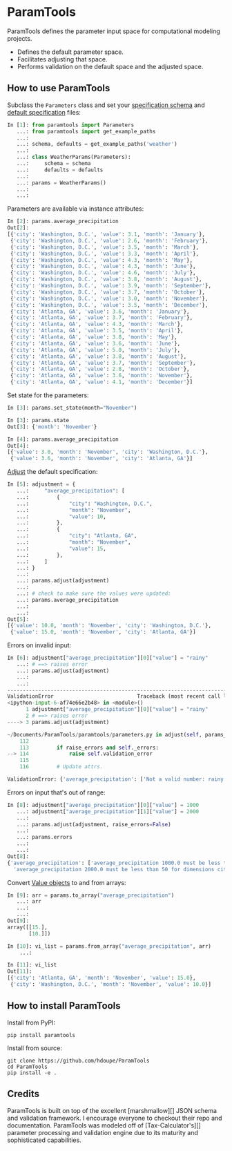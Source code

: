 # ParamTools

ParamTools defines the parameter input space for computational modeling projects.

- Defines the default parameter space.
- Facilitates adjusting that space.
- Performs validation on the default space and the adjusted space.

How to use ParamTools
---------------------------

Subclass the `Parameters` class and set your [specification schema](#specification-schema) and [default specification](#default-specification) files:

```python
In [1]: from paramtools import Parameters
   ...: from paramtools import get_example_paths
   ...:
   ...: schema, defaults = get_example_paths('weather')
   ...:
   ...: class WeatherParams(Parameters):
   ...:     schema = schema
   ...:     defaults = defaults
   ...:
   ...: params = WeatherParams()
   ...:
   ...:

```

Parameters are available via instance attributes:

```python
In [2]: params.average_precipitation
Out[2]:
[{'city': 'Washington, D.C.', 'value': 3.1, 'month': 'January'},
 {'city': 'Washington, D.C.', 'value': 2.6, 'month': 'February'},
 {'city': 'Washington, D.C.', 'value': 3.5, 'month': 'March'},
 {'city': 'Washington, D.C.', 'value': 3.3, 'month': 'April'},
 {'city': 'Washington, D.C.', 'value': 4.3, 'month': 'May'},
 {'city': 'Washington, D.C.', 'value': 4.3, 'month': 'June'},
 {'city': 'Washington, D.C.', 'value': 4.6, 'month': 'July'},
 {'city': 'Washington, D.C.', 'value': 3.8, 'month': 'August'},
 {'city': 'Washington, D.C.', 'value': 3.9, 'month': 'September'},
 {'city': 'Washington, D.C.', 'value': 3.7, 'month': 'October'},
 {'city': 'Washington, D.C.', 'value': 3.0, 'month': 'November'},
 {'city': 'Washington, D.C.', 'value': 3.5, 'month': 'December'},
 {'city': 'Atlanta, GA', 'value': 3.6, 'month': 'January'},
 {'city': 'Atlanta, GA', 'value': 3.7, 'month': 'February'},
 {'city': 'Atlanta, GA', 'value': 4.3, 'month': 'March'},
 {'city': 'Atlanta, GA', 'value': 3.5, 'month': 'April'},
 {'city': 'Atlanta, GA', 'value': 3.8, 'month': 'May'},
 {'city': 'Atlanta, GA', 'value': 3.6, 'month': 'June'},
 {'city': 'Atlanta, GA', 'value': 5.0, 'month': 'July'},
 {'city': 'Atlanta, GA', 'value': 3.8, 'month': 'August'},
 {'city': 'Atlanta, GA', 'value': 3.7, 'month': 'September'},
 {'city': 'Atlanta, GA', 'value': 2.8, 'month': 'October'},
 {'city': 'Atlanta, GA', 'value': 3.6, 'month': 'November'},
 {'city': 'Atlanta, GA', 'value': 4.1, 'month': 'December'}]


```

Set state for the parameters:

```python
In [3]: params.set_state(month="November")

In [3]: params.state
Out[3]: {'month': 'November'}

In [4]: params.average_precipitation
Out[4]:
[{'value': 3.0, 'month': 'November', 'city': 'Washington, D.C.'},
 {'value': 3.6, 'month': 'November', 'city': 'Atlanta, GA'}]
```

[Adjust](#adjustment-schema) the default specification:

```python
In [5]: adjustment = {
   ...:     "average_precipitation": [
   ...:         {
   ...:             "city": "Washington, D.C.",
   ...:             "month": "November",
   ...:             "value": 10,
   ...:         },
   ...:         {
   ...:             "city": "Atlanta, GA",
   ...:             "month": "November",
   ...:             "value": 15,
   ...:         },
   ...:     ]
   ...: }
   ...:
   ...: params.adjust(adjustment)
   ...:
   ...: # check to make sure the values were updated:
   ...: params.average_precipitation
   ...:
   ...:
Out[5]:
[{'value': 10.0, 'month': 'November', 'city': 'Washington, D.C.'},
 {'value': 15.0, 'month': 'November', 'city': 'Atlanta, GA'}]
```


Errors on invalid input:
```python
In [6]: adjustment["average_precipitation"][0]["value"] = "rainy"
   ...: # ==> raises error
   ...: params.adjust(adjustment)
   ...:
   ...:
---------------------------------------------------------------------------
ValidationError                           Traceback (most recent call last)
<ipython-input-6-af74e66e2b48> in <module>()
      1 adjustment["average_precipitation"][0]["value"] = "rainy"
      2 # ==> raises error
----> 3 params.adjust(adjustment)

~/Documents/ParamTools/paramtools/parameters.py in adjust(self, params_or_path, raise_errors)
    112
    113         if raise_errors and self._errors:
--> 114             raise self.validation_error
    115
    116         # Update attrs.

ValidationError: {'average_precipitation': ['Not a valid number: rainy.']}

```

Errors on input that's out of range:
```python
In [8]: adjustment["average_precipitation"][0]["value"] = 1000
   ...: adjustment["average_precipitation"][1]["value"] = 2000
   ...:
   ...: params.adjust(adjustment, raise_errors=False)
   ...:
   ...: params.errors
   ...:
   ...:
Out[8]:
{'average_precipitation': ['average_precipitation 1000.0 must be less than 50 for dimensions city=Washington, D.C. , month=November',
  'average_precipitation 2000.0 must be less than 50 for dimensions city=Atlanta, GA , month=November']}

```

Convert [Value objects](#value-object) to and from arrays:
```python
In [9]: arr = params.to_array("average_precipitation")
   ...: arr
   ...:
   ...:
Out[9]:
array([[15.],
       [10.]])

In [10]: vi_list = params.from_array("average_precipitation", arr)
    ...:

In [11]: vi_list
Out[11]:
[{'city': 'Atlanta, GA', 'month': 'November', 'value': 15.0},
 {'city': 'Washington, D.C.', 'month': 'November', 'value': 10.0}]

```

How to install ParamTools
-----------------------------------------

Install from PyPI:

```
pip install paramtools
```

Install from source:

```
git clone https://github.com/hdoupe/ParamTools
cd ParamTools
pip install -e .
```

Credits
---------
ParamTools is built on top of the excellent [marshmallow][] JSON schema and validation framework. I encourage everyone to checkout their repo and documentation. ParamTools was modeled off of [Tax-Calculator's][] parameter processing and validation engine due to its maturity and sophisticated capabilities.

